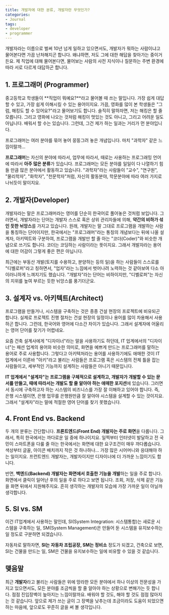 ```yaml
---
title: 개발자에 대한 분류, 개발자란 무엇인가?
categories:
- Journal
tags:
- developer
- programmer
---
```


개발자라는 이름으로 벌써 10년 넘게 일하고 있으면서도, 개발자가 뭐하는 사람이냐고 물어본다면 가끔 난처해지곤 합니다. 왜냐하면, 저도 그에 대한 해답을 찾아가는 중이거든요. 제 직업에 대해 물어본다면, 물어보는 사람의 사전 지식이나 질문하는 주변 환경에 따라 서로 다르게 대답하곤 합니다.

## 1. 프로그래머 (Programmer)

중고등학교 학생들이 **직업이 뭐예요?**라고 물어볼 때 쓰는 말입니다. 가장 쉽게 대답할 수 있고, 가장 쉽게 이해시킬 수 있는 용어이지요. 가끔, 영화를 많이 본 학생들은 "그럼, 해킹도 할 수 있어요?"라고 물어보기도 합니다. 솔직히 말하자면, 저는 해킹은 할 줄 모릅니다. 그리고 영화에 나오는 것처럼 해킹이 멋있는 것도 아니고, 그리고 어려운 일도 아닙니다. 배워서 할 수는 있습니다. 그런데, 그건 제가 하는 일과는 거리가 먼 분야입니다.

프로그래머는 여러 분야를 묶어 놓어 뭉뚱그려 놓은 개념입니다. 마치 "과학자" 같은 느낌이랄까...

**프로그래머**는 자신의 분야에 따라서, 업무에 따라서, 때로는 사용하는 프로그래밍 언어에 따라서 **아주 많은 분류**가 있습니다. 프로그래머는 모든 분야를 일일이 다 나열하기 힘들 만큼 많은 분야에서 활동하고 있습니다. "과학자"라는 사람들이 "교수", "연구원", "물리학자", "화학자", "천문학자"처럼, 자신의 활동분야, 학문분야에 따라 여러 가지로 나뉘듯이 말이지요.


## 2. 개발자(Developer)

개발자라는 말은 프로그래머라는 영어를 단순히 한국어로 풀어놓은 것처럼 보입니다. 그러면서, 개발자라는 단어는 개발자 스스로 혹은 상위 관리자들에 의해, **약간의 비하가 섞인 듯한 뉘앙스**를 가지고 있습니다. 원래, 개발자는 말 그대로 프로그램을 개발하는 사람을 통칭하는 단어이지만, 한국에서는 "프로그래머"라는 통칭의 개념보다는 뒤에 나올 설계자, 아키텍트와 구분하여, 프로그램을 개발만 할 줄 아는 "코더(Coder)"와 비슷한 개념으로 쓰기도 합니다. 코더는 코딩하는 사람이라는 뜻이지요. 그래서 개발자라는 용어에 대한 어감이 그렇게 좋은 편은 아닙니다.

최근에는 부동산 개발(토지를 수용하고, 분양하는 등의 일)을 하는 사람들이 스스로를 "디벨로퍼"라고 칭하면서, "업자"라는 느낌에서 벗어나려 노력하는 것 같아보여 다소 아이러니하게 느껴지기도 했습니다. "개발자"라는 단어는 비하이지만, "디벨로퍼"는 자신의 지위를 높여 부르는 듯한 뉘앙스를 풍기더군요.


## 3. 설계자 vs. 아키텍트(Architect)

프로그램을 만들거나, 시스템을 구축하는 것은 종종 건설 현장의 프로젝트에 비유되곤 합니다. 실제로 프로젝트 진행 절차는 건설 현장의 일정이나 용어를 많이 차용해서 사용하곤 합니다. 그런데, 한국어와 영어에 다소간 차이가 있습니다. 그래서 설계자에 어울리는 영어 단어를 찾기가 어렵네요.

요즘 건축 설계사에게 "디자이너"라는 말을 사용하기도 하던데, IT 업계에서의 "디자이너"는 패션 업계의 용어와 비슷한 의미로, 화면을 예쁘게 만드는 프로그래머를 말하는 용어로 주로 사용합니다. 그렇다고 아키텍처라는 용어를 사용하기에도 애매한 것이 IT 업계에서 이른바 "아키"라고 불리는 사람들은 프로그램 혹은 시스템의 전체 틀을 잡는 사람들이고, 세부적인 기능까지 설계하는 사람들은 아니기 때문입니다.

**IT 업계에서 "설계자"는 프로그램을 구체적으로 설계하고, 개발자가 개발할 수 있는 문서를 만들고, 때에 따라서는 개발도 할 줄 알아야 하는 애매한 포지션**에 있습니다. 그러면서 동시에 구축하고자 하는 시스템의 비즈니스를 가장 잘 이해하고 있어야 합니다. 즉, 은행 시스템이면, 은행 업무를 은행원만큼 잘 알아야 시스템을 설계할 수 있는 것이지요. 그래서 "설계자"라는 말에 적절한 영어 단어를 찾기 못했습니다.


## 4. Front End vs. Backend

두 개의 분류는 간단합니다. **프론트엔드(Front End) 개발자는 주로 화면**을 다룹니다. 그래서, 특히 한국에서는 까다로운 일 중에 하나이지요. 일찍부터 인터넷이 발달하고 전 국민이 스마트폰을 다룰 줄 아는 한국에서는 화면에 대한 요구조건이 매우 까다롭습니다. 색상부터 글꼴, 아이콘 배치까지 작은 것 하나하나... 가장 많은 시어머니와 응대해야 하는 일이지요. 프런트엔드 개발자는, 개발자이지만 디자이너에 더 가까운 느낌이기도 합니다.

반면, **백엔드(Backend) 개발자는 화면에서 호출한 기능을 개발**하는 일을 주로 합니다. 화면에서 클릭이 일어난 후의 일을 주로 하다고 보면 됩니다. 조회, 저장, 삭제 같은 기능을 화면 뒤에서 지원해주지요. 흔히 생각하는 개발자의 모습에 가장 가까운 일이 아닐까 생각합니다.


## 5. SI vs. SM

이건 IT업계에서 사용하는 말인데, SI(System Integration: 시스템통합)는 새로운 시스템을 구축하는 일, SM(System Management)은 만들어 둔 시스템을 유지보수하는 일 정도로 구분하면 되겠습니다.

자동차로 말하자면, **SI는 자동차 조립공장, SM는 정비소** 정도가 되겠고, 건축으로 보면, SI는 건물을 만드는 일, SM은 건물을 유지보수하는 일에 비유할 수 있을 것 같습니다.


## 맺음말
최근 **개발자**라고 불리는 사람들은 위에 망라한 모든 분야에서 하나 이상의 전문성을 가지고 있으면서도, 모든 분야를 조금씩을 할 줄 알아야 하는 상황으로 변해가는 듯 합니다. 점점 진입장벽이 높아지는 느낌이랄까요. 배워야 할 것도, 해야 할 것도 점점 많아지는 것 같습니다. 앞으로 제가 쓰는 글이 그 장벽을 낮추는데 조금이라도 도움이 되었으면 하는 마음에, 앞으로도 꾸준히 글을 써 볼 생각입니다.
